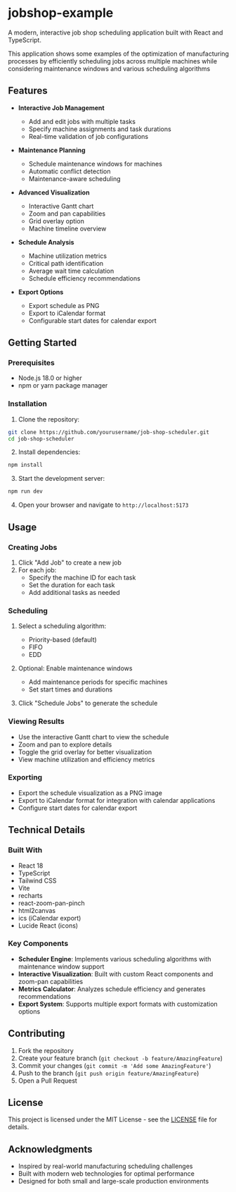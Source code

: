 # jobshop-example

A modern, interactive job shop scheduling application built with React and TypeScript.

This application shows some examples of the optimization of manufacturing processes by efficiently scheduling jobs across multiple machines while considering maintenance windows and various scheduling algorithms


## Features

- **Interactive Job Management**
  - Add and edit jobs with multiple tasks
  - Specify machine assignments and task durations
  - Real-time validation of job configurations

- **Maintenance Planning**
  - Schedule maintenance windows for machines
  - Automatic conflict detection
  - Maintenance-aware scheduling

- **Advanced Visualization**
  - Interactive Gantt chart
  - Zoom and pan capabilities
  - Grid overlay option
  - Machine timeline overview

- **Schedule Analysis**
  - Machine utilization metrics
  - Critical path identification
  - Average wait time calculation
  - Schedule efficiency recommendations

- **Export Options**
  - Export schedule as PNG
  - Export to iCalendar format
  - Configurable start dates for calendar export

## Getting Started

### Prerequisites

- Node.js 18.0 or higher
- npm or yarn package manager

### Installation

1. Clone the repository:
```bash
git clone https://github.com/yourusername/job-shop-scheduler.git
cd job-shop-scheduler
```

2. Install dependencies:
```bash
npm install
```

3. Start the development server:
```bash
npm run dev
```

4. Open your browser and navigate to `http://localhost:5173`

## Usage

### Creating Jobs

1. Click "Add Job" to create a new job
2. For each job:
   - Specify the machine ID for each task
   - Set the duration for each task
   - Add additional tasks as needed

### Scheduling

1. Select a scheduling algorithm:
   - Priority-based (default)
   - FIFO
   - EDD

2. Optional: Enable maintenance windows
   - Add maintenance periods for specific machines
   - Set start times and durations

3. Click "Schedule Jobs" to generate the schedule

### Viewing Results

- Use the interactive Gantt chart to view the schedule
- Zoom and pan to explore details
- Toggle the grid overlay for better visualization
- View machine utilization and efficiency metrics

### Exporting

- Export the schedule visualization as a PNG image
- Export to iCalendar format for integration with calendar applications
- Configure start dates for calendar export

## Technical Details

### Built With

- React 18
- TypeScript
- Tailwind CSS
- Vite
- recharts
- react-zoom-pan-pinch
- html2canvas
- ics (iCalendar export)
- Lucide React (icons)

### Key Components

- **Scheduler Engine**: Implements various scheduling algorithms with maintenance window support
- **Interactive Visualization**: Built with custom React components and zoom-pan capabilities
- **Metrics Calculator**: Analyzes schedule efficiency and generates recommendations
- **Export System**: Supports multiple export formats with customization options

## Contributing

1. Fork the repository
2. Create your feature branch (`git checkout -b feature/AmazingFeature`)
3. Commit your changes (`git commit -m 'Add some AmazingFeature'`)
4. Push to the branch (`git push origin feature/AmazingFeature`)
5. Open a Pull Request

## License

This project is licensed under the MIT License - see the [LICENSE](LICENSE) file for details.

## Acknowledgments

- Inspired by real-world manufacturing scheduling challenges
- Built with modern web technologies for optimal performance
- Designed for both small and large-scale production environments